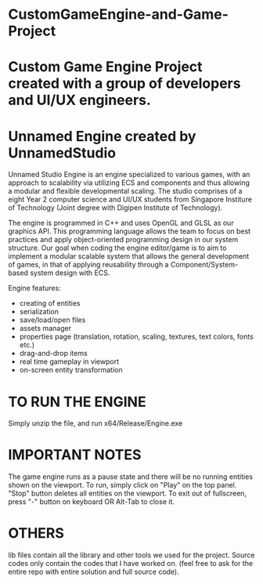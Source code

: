 # CustomGameEngine-and-Game-Project
Custom Game Engine Project created with a group of developers and UI/UX engineers.
===================================

# Unnamed Engine created by UnnamedStudio
Unnamed Studio Engine is an engine specialized to various games, with an approach to scalability via utilizing ECS and components and thus allowing a modular and flexible developmental scaling. 
The studio comprises of a eight Year 2 computer science and UI/UX students from Singapore Institure of Technology (Joint degree with Digipen Institute of Technology).

The engine is programmed in C++ and uses OpenGL and GLSL as our graphics API. This programming language allows the team to focus on best practices and apply object-oriented programming design in our system structure. Our goal when coding the engine editor/game is to aim to implement a modular scalable system that allows the general development of games, in that of applying reusability through a Component/System-based system design with ECS.

Engine features:
- creating of entities
- serialization
- save/load/open files
- assets manager
- properties page (translation, rotation, scaling, textures, text colors, fonts etc.)
- drag-and-drop items
- real time gameplay in viewport
- on-screen entity transformation

# TO RUN THE ENGINE
Simply unzip the file, and run x64/Release/Engine.exe

# IMPORTANT NOTES
The game engine runs as a pause state and there will be no running entities shown on the viewport. To run, simply click on "Play" on the top panel. "Stop" button deletes all entities on the viewport.
To exit out of fullscreen, press "-" button on keyboard OR Alt-Tab to close it.

# OTHERS
lib files contain all the library and other tools we used for the project.
Source codes only contain the codes that I have worked on. (feel free to ask for the entire repo with entire solution and full source code).

